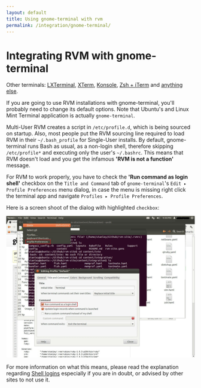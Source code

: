 ```yaml
---
layout: default
title: Using gnome-terminal with rvm
permalink: /integration/gnome-terminal/
---
```


# Integrating RVM with gnome-terminal

Other terminals: [LXTerminal](/integration/lxterminal/),
[XTerm](/integration/xterm/), [Konsole](/integration/konsole/),
[Zsh + iTerm](/integration/zsh/#zsh-iterm) and
[anything else](/integration/).

If you are going to use RVM installations with gnome-terminal, you'll
probably need to change its default options.  Note that Ubuntu's and
Linux Mint Terminal application is actually `gnome-terminal`.

Multi-User RVM creates a script in `/etc/profile.d`, which is being
sourced on startup. Also, most people put the RVM sourcing line required
to load RVM in their `~/.bash_profile` for Single-User installs. By
default, gnome-terminal runs Bash as usual, as a non-login shell,
therefore skipping `/etc/profile*` and executing only the user's
`~/.bashrc`. This means that RVM doesn't load and you get the infamous
**'RVM is not a function'** message.

For RVM to work properly, you have to check the **'Run command as login
shell'** checkbox on the `Title and Command` tab of `gnome-terminal`'s
`Edit ▸ Profile Preferences` menu dialog, in case the menu is missing
right click the terminal app and navigate `Profiles ▸ Profile Preferences`.

Here is a screen shoot of the dialog with highlighted `checkbox`:

![Gnome Screenshot](/images/Title_and_Command.jpg)

For more information on what this means, please read the explanation
regarding [Shell logins](/support/faq/#shell_login) especially if you
are in doubt, or advised by other sites to not use it.
